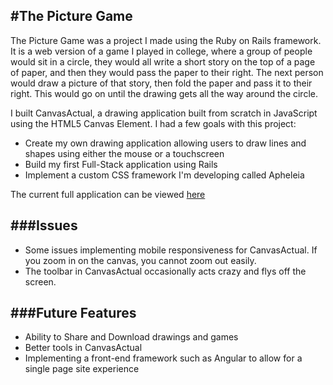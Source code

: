 #The Picture Game
---
The Picture Game was a project I made using the Ruby on Rails framework. It is a web version of a game I played in college, where a group of people would sit in a circle, they would all write a short story on the top of a page of paper, and then they would pass the paper to their right. The next person would draw a picture of that story, then fold the paper and pass it to their right. This would go on until the drawing gets all the way around the circle.

I built CanvasActual, a drawing application built from scratch in JavaScript using the HTML5 Canvas Element. I had a few goals with this project:

- Create my own drawing application allowing users to draw lines and shapes using either the mouse or a touchscreen
- Build my first Full-Stack application using Rails
- Implement a custom CSS framework I'm developing called Apheleia

The current full application can be viewed [here](http://the-picture-game.herokuapp.com/)

###Issues
---
- Some issues implementing mobile responsiveness for CanvasActual. If you zoom in on the canvas, you cannot zoom out easily.
- The toolbar in CanvasActual occasionally acts crazy and flys off the screen.

###Future Features
---
- Ability to Share and Download drawings and games
- Better tools in CanvasActual
- Implementing a front-end framework such as Angular to allow for a single page site experience